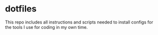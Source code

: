 # dotfiles

This repo includes all instructions and scripts needed to install configs for the tools I use for coding in my own time.
